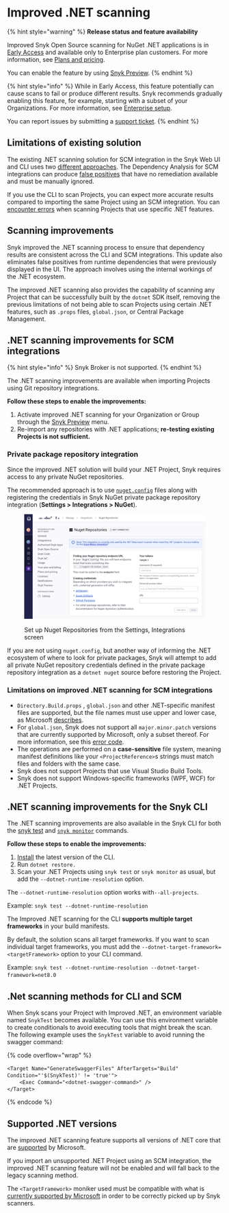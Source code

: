 # Improved .NET scanning

{% hint style="warning" %}
**Release status and feature availability**

Improved Snyk Open Source scanning for NuGet .NET applications is in [Early Access](../../getting-started/snyk-release-process.md#early-access) and available only to Enterprise plan customers. For more information, see [Plans and pricing](https://snyk.io/plans/).

You can enable the feature by using [Snyk Preview](../../snyk-admin/snyk-preview.md).
{% endhint %}

{% hint style="info" %}
While in Early Access, this feature potentially can cause scans to fail or produce different results. Snyk recommends gradually enabling this feature, for example, starting with a subset of your Organizations. For more information, see [Enterprise setup](https://docs.snyk.io/enterprise-configuration).

You can report issues by submitting a [support ticket](https://support.snyk.io).
{% endhint %}

## Limitations of existing solution

The existing .NET scanning solution for SCM integration in the Snyk Web UI and CLI uses two [different approaches](guidance-for-snyk-for-.net.md#dependency-analysis). The Dependency Analysis for SCM integrations can produce [false positives](guidance-for-snyk-for-.net.md#tackling-vulnerabilities-from-runtime-dependencies) that have no remediation available and must be manually ignored.&#x20;

If you use the CLI to scan Projects, you can expect more accurate results compared to importing the same Project using an SCM integration. You can [encounter errors](troubleshooting-snyk-for-.net.md#not-supported-in-snyk-open-source-for-.net) when scanning Projects that use specific .NET features.

## Scanning improvements

Snyk improved the .NET scanning process to ensure that dependency results are consistent across the CLI and SCM integrations. This update also eliminates false positives from runtime dependencies that were previously displayed in the UI. The approach involves using the internal workings of the .NET ecosystem.

The improved .NET scanning also provides the capability of scanning any Project that can be successfully built by the `dotnet` SDK itself, removing the previous limitations of not being able to scan Projects using certain .NET features, such as `.props` files, `global.json`, or Central Package Management.

## .NET scanning improvements for SCM integrations

{% hint style="info" %}
Snyk Broker is not supported.
{% endhint %}

The .NET scanning improvements are available when importing Projects using Git repository integrations.

**Follow these steps to enable the improvements:**

1. Activate improved .NET scanning for your Organization or Group through the [Snyk Preview](../../snyk-admin/snyk-preview.md) menu.
2. Re-import any repositories with .NET applications; **re-testing existing Projects is not sufficient.**

### Private package repository integration

Since the improved .NET solution will build your .NET Project, Snyk requires access to any private NuGet repositories.&#x20;

The recommended approach is to use [`nuget.config`](https://learn.microsoft.com/en-us/nuget/reference/nuget-config-file) files along with registering the credentials in Snyk NuGet private package repository integration (**Settings > Integrations > NuGet**).

<figure><img src="../../.gitbook/assets/org_settings_nuget_repo.png" alt="Set up Nuget Repositories from the Settings, Integrations screen"><figcaption><p>Set up Nuget Repositories from the Settings, Integrations screen</p></figcaption></figure>

If you are not using `nuget.config`, but another way of informing the .NET ecosystem of where to look for private packages, Snyk will attempt to add all private NuGet repository credentials defined in the private package repository integration as a `dotnet nuget` source before restoring the Project.

### Limitations on improved .NET scanning for SCM integrations

* `Directory.Build.props` , `global.json` and other .NET-specific manifest files are supported, but the file names must use upper and lower case, as Microsoft [describes](https://learn.microsoft.com/en-us/visualstudio/msbuild/customize-by-directory?view=vs-2022#directorybuildprops-and-directorybuildtargets).&#x20;
* For `global.json`, Snyk does not support all `major.minor.patch` versions that are currently supported by Microsoft, only a subset thereof. For more information, see this [error code](https://docs.snyk.io/scan-with-snyk/error-catalog#snyk-os-dotnet-0008).
* The operations are performed on a **case-sensitive** file system, meaning manifest definitions like your `<ProjectReference>`s strings must match files and folders with the same case.
* Snyk does not support Projects that use Visual Studio Build Tools.&#x20;
* Snyk does not support Windows-specific frameworks (WPF, WCF) for .NET Projects.

## .NET scanning improvements for the Snyk CLI

The .NET scanning improvements are also available in the Snyk CLI for both the [snyk test](../../snyk-cli/commands/test.md) and [`snyk monitor`](../../snyk-cli/commands/monitor.md) commands.

**Follow these steps to enable the improvements:**

1. [Install](../../snyk-cli/install-or-update-the-snyk-cli/) the latest version of the CLI.
2. Run `dotnet restore.`
3. Scan your .NET Projects using `snyk test` or `snyk monitor` as usual, but add the  `--dotnet-runtime-resolution` option.

The `--dotnet-runtime-resolution` option works with`--all-projects`.

Example: `snyk test --dotnet-runtime-resolution`

The Improved .NET scanning for the CLI **supports multiple target frameworks** in your build manifests.&#x20;

By default, the solution scans all target frameworks. If you want to scan individual target frameworks, you must add the `--dotnet-target-framework=<targetFramework>` option to your CLI command.

Example: `snyk test --dotnet-runtime-resolution --dotnet-target-framework=net8.0`

## .Net scanning methods for CLI and SCM

When Snyk scans your Project with Improved .NET, an environment variable named `SnykTest` becomes available. You can use this environment variable to create conditionals to avoid executing tools that might break the scan. The following example uses the `SnykTest` variable to avoid running the swagger command:

{% code overflow="wrap" %}
```
<Target Name="GenerateSwaggerFiles" AfterTargets="Build" Condition="'$(SnykTest)' != 'true'">
    <Exec Command="<dotnet-swagger-command>" />
</Target>
```
{% endcode %}

## Supported .NET versions

The improved .NET scanning feature supports all versions of .NET core that are [supported](https://dotnet.microsoft.com/en-us/platform/support/policy/dotnet-core) by Microsoft.

If you import an unsupported .NET Project using an SCM integration, the improved .NET scanning feature will not be enabled and will fall back to the legacy scanning method.

The `<TargetFramework>` moniker used must be compatible with what is [currently supported by Microsoft](https://learn.microsoft.com/en-us/dotnet/standard/frameworks#supported-target-frameworks) in order to be correctly picked up by Snyk scanners.

